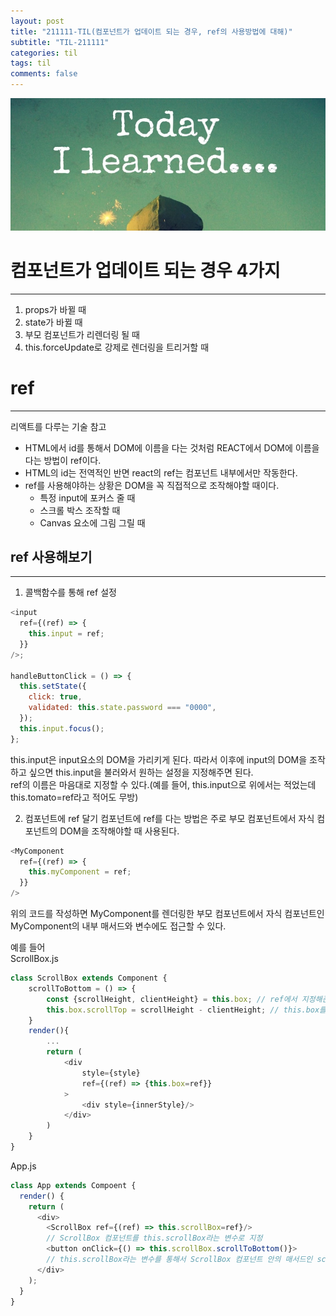 ```yaml
---
layout: post
title: "211111-TIL(컴포넌트가 업데이트 되는 경우, ref의 사용방법에 대해)"
subtitle: "TIL-211111"
categories: til
tags: til
comments: false
---
```


![1-1](/assets/img/TIL.jpeg)

# 컴포넌트가 업데이트 되는 경우 4가지

---

1. props가 바뀔 때
2. state가 바뀔 때
3. 부모 컴포넌트가 리렌더링 될 때
4. this.forceUpdate로 강제로 렌더링을 트리거할 때

# ref

---

리액트를 다루는 기술 참고

- HTML에서 id를 통해서 DOM에 이름을 다는 것처럼 REACT에서 DOM에 이름을 다는 방법이 ref이다.
- HTML의 id는 전역적인 반면 react의 ref는 컴포넌트 내부에서만 작동한다.
- ref를 사용해야하는 상황은 DOM을 꼭 직접적으로 조작해야할 때이다.
  - 특정 input에 포커스 줄 때
  - 스크롤 박스 조작할 때
  - Canvas 요소에 그림 그릴 때

## ref 사용해보기

---

1. 콜백함수를 통해 ref 설정

```js
<input
  ref={(ref) => {
    this.input = ref;
  }}
/>;

handleButtonClick = () => {
  this.setState({
    click: true,
    validated: this.state.password === "0000",
  });
  this.input.focus();
};
```

this.input은 input요소의 DOM을 가리키게 된다. 따라서 이후에 input의 DOM을 조작하고 싶으면 this.input을 불러와서 원하는 설정을 지정해주면 된다.  
ref의 이름은 마음대로 지정할 수 있다.(예를 들어, this.input으로 위에서는 적었는데 this.tomato=ref라고 적어도 무방)

2. 컴포넌트에 ref 달기
   컴포넌트에 ref를 다는 방법은 주로 부모 컴포넌트에서 자식 컴포넌트의 DOM을 조작해야할 때 사용된다.

```js
<MyComponent
  ref={(ref) => {
    this.myComponent = ref;
  }}
/>
```

위의 코드를 작성하면 MyComponent를 렌더링한 부모 컴포넌트에서 자식 컴포넌트인 MyComponent의 내부 매서드와 변수에도 접근할 수 있다.

예를 들어  
ScrollBox.js

```js
class ScrollBox extends Component {
    scrollToBottom = () => {
        const {scrollHeight, clientHeight} = this.box; // ref에서 지정해준 변수 this.box
        this.box.scrollTop = scrollHeight - clientHeight; // this.box를 통해 div의 요소들도 지정해 줄 수 있음
    }
    render(){
        ...
        return (
            <div
                style={style}
                ref={(ref) => {this.box=ref}}
            >
                <div style={innerStyle}/>
            </div>
        )
    }
}
```

App.js

```js
class App extends Compoent {
  render() {
    return (
      <div>
        <ScrollBox ref={(ref) => this.scrollBox=ref}/>
        // ScrollBox 컴포넌트를 this.scrollBox라는 변수로 지정
        <button onClick={() => this.scrollBox.scrollToBottom()}>
        // this.scrollBox라는 변수를 통해서 ScrollBox 컴포넌트 안의 매서드인 scrollToBottom을 부모 컴포넌트에서 사용할 수 있다.
      </div>
    );
  }
}
```
